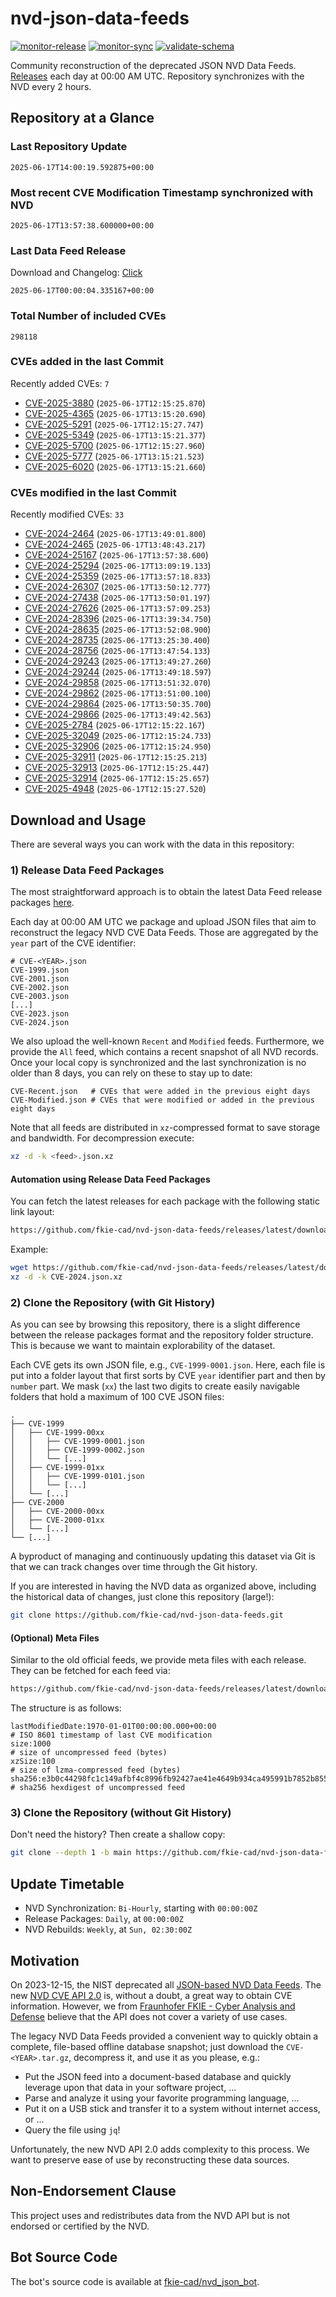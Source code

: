 # nvd-json-data-feeds

[![monitor-release](https://github.com/fkie-cad/nvd-json-data-feeds/actions/workflows/monitor_release.yml/badge.svg)](https://github.com/fkie-cad/nvd-json-data-feeds/actions/workflows/monitor_release.yml)
[![monitor-sync](https://github.com/fkie-cad/nvd-json-data-feeds/actions/workflows/monitor_sync.yml/badge.svg)](https://github.com/fkie-cad/nvd-json-data-feeds/actions/workflows/monitor_sync.yml)
[![validate-schema](https://github.com/fkie-cad/nvd-json-data-feeds/actions/workflows/validate_schema.yml/badge.svg)](https://github.com/fkie-cad/nvd-json-data-feeds/actions/workflows/validate_schema.yml)

Community reconstruction of the deprecated JSON NVD Data Feeds.
[Releases](https://github.com/fkie-cad/nvd-json-data-feeds/releases/latest) each day at 00:00 AM UTC.
Repository synchronizes with the NVD every 2 hours.

## Repository at a Glance

### Last Repository Update

```plain
2025-06-17T14:00:19.592875+00:00
```

### Most recent CVE Modification Timestamp synchronized with NVD

```plain
2025-06-17T13:57:38.600000+00:00
```

### Last Data Feed Release

Download and Changelog: [Click](https://github.com/fkie-cad/nvd-json-data-feeds/releases/latest)

```plain
2025-06-17T00:00:04.335167+00:00
```

### Total Number of included CVEs

```plain
298118
```

### CVEs added in the last Commit

Recently added CVEs: `7`

- [CVE-2025-3880](CVE-2025/CVE-2025-38xx/CVE-2025-3880.json) (`2025-06-17T12:15:25.870`)
- [CVE-2025-4365](CVE-2025/CVE-2025-43xx/CVE-2025-4365.json) (`2025-06-17T13:15:20.690`)
- [CVE-2025-5291](CVE-2025/CVE-2025-52xx/CVE-2025-5291.json) (`2025-06-17T12:15:27.747`)
- [CVE-2025-5349](CVE-2025/CVE-2025-53xx/CVE-2025-5349.json) (`2025-06-17T13:15:21.377`)
- [CVE-2025-5700](CVE-2025/CVE-2025-57xx/CVE-2025-5700.json) (`2025-06-17T12:15:27.960`)
- [CVE-2025-5777](CVE-2025/CVE-2025-57xx/CVE-2025-5777.json) (`2025-06-17T13:15:21.523`)
- [CVE-2025-6020](CVE-2025/CVE-2025-60xx/CVE-2025-6020.json) (`2025-06-17T13:15:21.660`)


### CVEs modified in the last Commit

Recently modified CVEs: `33`

- [CVE-2024-2464](CVE-2024/CVE-2024-24xx/CVE-2024-2464.json) (`2025-06-17T13:49:01.800`)
- [CVE-2024-2465](CVE-2024/CVE-2024-24xx/CVE-2024-2465.json) (`2025-06-17T13:48:43.217`)
- [CVE-2024-25167](CVE-2024/CVE-2024-251xx/CVE-2024-25167.json) (`2025-06-17T13:57:38.600`)
- [CVE-2024-25294](CVE-2024/CVE-2024-252xx/CVE-2024-25294.json) (`2025-06-17T13:09:19.133`)
- [CVE-2024-25359](CVE-2024/CVE-2024-253xx/CVE-2024-25359.json) (`2025-06-17T13:57:18.833`)
- [CVE-2024-26307](CVE-2024/CVE-2024-263xx/CVE-2024-26307.json) (`2025-06-17T13:50:12.777`)
- [CVE-2024-27438](CVE-2024/CVE-2024-274xx/CVE-2024-27438.json) (`2025-06-17T13:50:01.197`)
- [CVE-2024-27626](CVE-2024/CVE-2024-276xx/CVE-2024-27626.json) (`2025-06-17T13:57:09.253`)
- [CVE-2024-28396](CVE-2024/CVE-2024-283xx/CVE-2024-28396.json) (`2025-06-17T13:39:34.750`)
- [CVE-2024-28635](CVE-2024/CVE-2024-286xx/CVE-2024-28635.json) (`2025-06-17T13:52:08.900`)
- [CVE-2024-28735](CVE-2024/CVE-2024-287xx/CVE-2024-28735.json) (`2025-06-17T13:25:30.400`)
- [CVE-2024-28756](CVE-2024/CVE-2024-287xx/CVE-2024-28756.json) (`2025-06-17T13:47:54.133`)
- [CVE-2024-29243](CVE-2024/CVE-2024-292xx/CVE-2024-29243.json) (`2025-06-17T13:49:27.260`)
- [CVE-2024-29244](CVE-2024/CVE-2024-292xx/CVE-2024-29244.json) (`2025-06-17T13:49:18.597`)
- [CVE-2024-29858](CVE-2024/CVE-2024-298xx/CVE-2024-29858.json) (`2025-06-17T13:51:32.070`)
- [CVE-2024-29862](CVE-2024/CVE-2024-298xx/CVE-2024-29862.json) (`2025-06-17T13:51:00.100`)
- [CVE-2024-29864](CVE-2024/CVE-2024-298xx/CVE-2024-29864.json) (`2025-06-17T13:50:35.700`)
- [CVE-2024-29866](CVE-2024/CVE-2024-298xx/CVE-2024-29866.json) (`2025-06-17T13:49:42.563`)
- [CVE-2025-2784](CVE-2025/CVE-2025-27xx/CVE-2025-2784.json) (`2025-06-17T12:15:22.167`)
- [CVE-2025-32049](CVE-2025/CVE-2025-320xx/CVE-2025-32049.json) (`2025-06-17T12:15:24.733`)
- [CVE-2025-32906](CVE-2025/CVE-2025-329xx/CVE-2025-32906.json) (`2025-06-17T12:15:24.950`)
- [CVE-2025-32911](CVE-2025/CVE-2025-329xx/CVE-2025-32911.json) (`2025-06-17T12:15:25.213`)
- [CVE-2025-32913](CVE-2025/CVE-2025-329xx/CVE-2025-32913.json) (`2025-06-17T12:15:25.447`)
- [CVE-2025-32914](CVE-2025/CVE-2025-329xx/CVE-2025-32914.json) (`2025-06-17T12:15:25.657`)
- [CVE-2025-4948](CVE-2025/CVE-2025-49xx/CVE-2025-4948.json) (`2025-06-17T12:15:27.520`)


## Download and Usage

There are several ways you can work with the data in this repository:

### 1) Release Data Feed Packages

The most straightforward approach is to obtain the latest Data Feed release packages [here](https://github.com/fkie-cad/nvd-json-data-feeds/releases/latest).

Each day at 00:00 AM UTC we package and upload JSON files that aim to reconstruct the legacy NVD CVE Data Feeds.
Those are aggregated by the `year` part of the CVE identifier:

```
# CVE-<YEAR>.json
CVE-1999.json
CVE-2001.json
CVE-2002.json
CVE-2003.json
[...]
CVE-2023.json
CVE-2024.json
```

We also upload the well-known `Recent` and `Modified` feeds.
Furthermore, we provide the `All` feed, which contains a recent snapshot of all NVD records.
Once your local copy is synchronized and the last synchronization is no older than 8 days, you can rely on these to stay up to date:

```plain
CVE-Recent.json   # CVEs that were added in the previous eight days
CVE-Modified.json # CVEs that were modified or added in the previous eight days
```

Note that all feeds are distributed in `xz`-compressed format to save storage and bandwidth.
For decompression execute:

```sh
xz -d -k <feed>.json.xz
```

#### Automation using Release Data Feed Packages

You can fetch the latest releases for each package with the following static link layout:

```sh
https://github.com/fkie-cad/nvd-json-data-feeds/releases/latest/download/CVE-<YEAR>.json.xz
```

Example:

```sh
wget https://github.com/fkie-cad/nvd-json-data-feeds/releases/latest/download/CVE-2024.json.xz
xz -d -k CVE-2024.json.xz
```

### 2) Clone the Repository (with Git History)

As you can see by browsing this repository, there is a slight difference between the release packages format and the repository folder structure.
This is because we want to maintain explorability of the dataset.

Each CVE gets its own JSON file, e.g., `CVE-1999-0001.json`.
Here, each file is put into a folder layout that first sorts by CVE `year` identifier part and then by `number` part.
We mask (`xx`) the last two digits to create easily navigable folders that hold a maximum of 100 CVE JSON files:

```plain
.
├── CVE-1999
│   ├── CVE-1999-00xx
│   │   ├── CVE-1999-0001.json
│   │   ├── CVE-1999-0002.json
│   │   └── [...]
│   ├── CVE-1999-01xx
│   │   ├── CVE-1999-0101.json
│   │   └── [...]
│   └── [...]
├── CVE-2000
│   ├── CVE-2000-00xx
│   ├── CVE-2000-01xx
│   └── [...]
└── [...]
```

A byproduct of managing and continuously updating this dataset via Git is that we can track changes over time through the Git history.

If you are interested in having the NVD data as organized above, including the historical data of changes, just clone this repository (large!):

```sh
git clone https://github.com/fkie-cad/nvd-json-data-feeds.git
```

#### (Optional) Meta Files

Similar to the old official feeds, we provide meta files with each release. They can be fetched for each feed via:

```sh
https://github.com/fkie-cad/nvd-json-data-feeds/releases/latest/download/CVE-<YEAR>.meta
```

The structure is as follows:

```plain
lastModifiedDate:1970-01-01T00:00:00.000+00:00                          # ISO 8601 timestamp of last CVE modification
size:1000                                                               # size of uncompressed feed (bytes)
xzSize:100                                                              # size of lzma-compressed feed (bytes)
sha256:e3b0c44298fc1c149afbf4c8996fb92427ae41e4649b934ca495991b7852b855 # sha256 hexdigest of uncompressed feed
```

### 3) Clone the Repository (without Git History)

Don't need the history? Then create a shallow copy:

```sh
git clone --depth 1 -b main https://github.com/fkie-cad/nvd-json-data-feeds.git
```


## Update Timetable

* NVD Synchronization: `Bi-Hourly`, starting with `00:00:00Z`
* Release Packages: `Daily`, at `00:00:00Z`
* NVD Rebuilds: `Weekly`, at `Sun, 02:30:00Z`


## Motivation

On 2023-12-15, the NIST deprecated all [JSON-based NVD Data Feeds](https://nvd.nist.gov/vuln/data-feeds#divRetirementBanner-1).
The new [NVD CVE API 2.0](https://nvd.nist.gov/developers/vulnerabilities) is, without a doubt, a great way to obtain CVE information.
However, we from [Fraunhofer FKIE - Cyber Analysis and Defense](https://www.fkie.fraunhofer.de/en/departments/cad.html) believe that the API does not cover a variety of use cases.

The legacy NVD Data Feeds provided a convenient way to quickly obtain a complete, file-based offline database snapshot; just download the `CVE-<YEAR>.tar.gz`, decompress it, and use it as you please, e.g.:

- Put the JSON feed into a document-based database and quickly leverage upon that data in your software project, ...
- Parse and analyze it using your favorite programming language, ...
- Put it on a USB stick and transfer it to a system without internet access, or ...
- Query the file using `jq`!

Unfortunately, the new NVD API 2.0 adds complexity to this process.
We want to preserve ease of use by reconstructing these data sources.

## Non-Endorsement Clause

This project uses and redistributes data from the NVD API but is not endorsed or certified by the NVD.

## Bot Source Code

The bot's source code is available at [fkie-cad/nvd\_json\_bot](https://github.com/fkie-cad/nvd_json_bot).